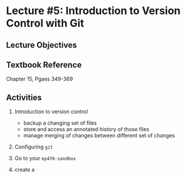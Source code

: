 # Lecture #5: Introduction to Version Control with Git

## Lecture Objectives

## Textbook Reference

Chapter 15, Pgaes 349-369

## Activities

1. Introduction to version control

   * backup a changing set of files
   * store and access an annotated history of those files
   * manage merging of changes between different set of changes

1. Configuring `git`

1. Go to your `ep476-sandbox`

1. create a 

